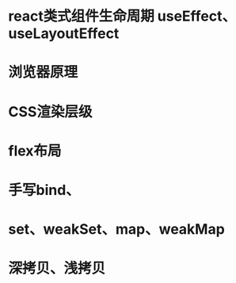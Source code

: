 # react类式组件生命周期 useEffect、useLayoutEffect

# 浏览器原理

# CSS渲染层级

# flex布局

# 手写bind、

# set、weakSet、map、weakMap

# 深拷贝、浅拷贝

